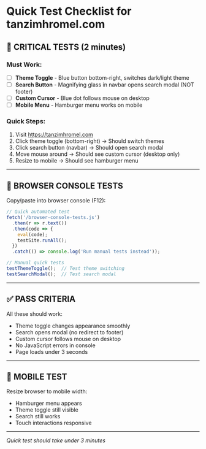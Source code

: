 # Quick Test Checklist for tanzimhromel.com

## 🚀 **CRITICAL TESTS (2 minutes)**

### Must Work:
- [ ] **Theme Toggle** - Blue button bottom-right, switches dark/light theme
- [ ] **Search Button** - Magnifying glass in navbar opens search modal (NOT footer)
- [ ] **Custom Cursor** - Blue dot follows mouse on desktop
- [ ] **Mobile Menu** - Hamburger menu works on mobile

### Quick Steps:
1. Visit https://tanzimhromel.com
2. Click theme toggle (bottom-right) → Should switch themes
3. Click search button (navbar) → Should open search modal
4. Move mouse around → Should see custom cursor (desktop only)
5. Resize to mobile → Should see hamburger menu

---

## 🔧 **BROWSER CONSOLE TESTS**

Copy/paste into browser console (F12):

```javascript
// Quick automated test
fetch('/browser-console-tests.js')
  .then(r => r.text())
  .then(code => {
    eval(code);
    testSite.runAll();
  })
  .catch(() => console.log('Run manual tests instead'));

// Manual quick tests
testThemeToggle();  // Test theme switching
testSearchModal();  // Test search modal
```

---

## ✅ **PASS CRITERIA**

All these should work:
- Theme toggle changes appearance smoothly
- Search opens modal (no redirect to footer)
- Custom cursor follows mouse on desktop
- No JavaScript errors in console
- Page loads under 3 seconds

---

## 📱 **MOBILE TEST**

Resize browser to mobile width:
- Hamburger menu appears
- Theme toggle still visible
- Search still works
- Touch interactions responsive

---

*Quick test should take under 3 minutes*